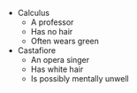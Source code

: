* Calculus 
    * A professor 
    * Has no hair
    * Often wears green
* Castafiore
    * An opera singer
    * Has white hair
    * Is possibly mentally unwell